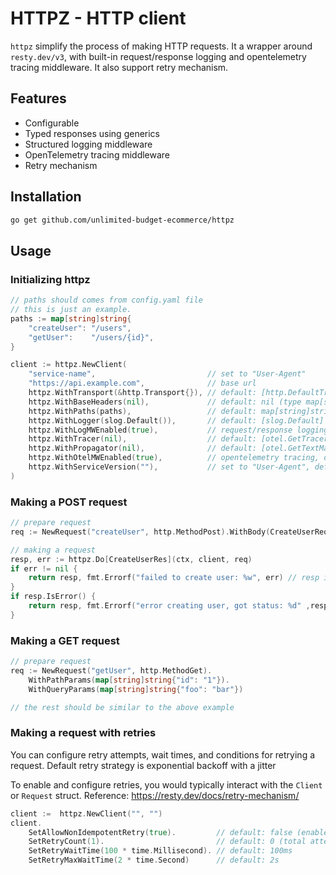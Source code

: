 # HTTPZ - HTTP client

`httpz` simplify the process of making HTTP requests. It a wrapper around `resty.dev/v3`, with built-in request/response logging and opentelemetry tracing middleware. It also support retry mechanism.

## Features

- Configurable
- Typed responses using generics
- Structured logging middleware
- OpenTelemetry tracing middleware
- Retry mechanism

## Installation

```sh
go get github.com/unlimited-budget-ecommerce/httpz
```

## Usage

### Initializing httpz

```go
// paths should comes from config.yaml file
// this is just an example.
paths := map[string]string{
	"createUser": "/users",
	"getUser":    "/users/{id}",
}

client := httpz.NewClient(
	"service-name",                         // set to "User-Agent"
	"https://api.example.com",              // base url
	httpz.WithTransport(&http.Transport{}), // default: [http.DefaultTransport]
	httpz.WithBaseHeaders(nil),             // default: nil (type map[string]string)
	httpz.WithPaths(paths),                 // default: map[string]string{}
	httpz.WithLogger(slog.Default()),       // default: [slog.Default]
	httpz.WithLogMWEnabled(true),           // request/response logging, default: false
	httpz.WithTracer(nil),                  // default: [otel.GetTracerProvider]
	httpz.WithPropagator(nil),              // default: [otel.GetTextMapPropagator]
	httpz.WithOtelMWEnabled(true),          // opentelemetry tracing, default: false
	httpz.WithServiceVersion(""),           // set to "User-Agent", default: ""
)
```

### Making a POST request

```go
// prepare request
req := NewRequest("createUser", http.MethodPost).WithBody(CreateUserReq{})

// making a request
resp, err := httpz.Do[CreateUserRes](ctx, client, req)
if err != nil {
	return resp, fmt.Errorf("failed to create user: %w", err) // resp is nil
}
if resp.IsError() {
	return resp, fmt.Errorf("error creating user, got status: %d" ,resp.StatusCode())
}
```

### Making a GET request

```go
// prepare request
req := NewRequest("getUser", http.MethodGet).
	WithPathParams(map[string]string{"id": "1"}).
	WithQueryParams(map[string]string{"foo": "bar"})

// the rest should be similar to the above example
```

### Making a request with retries

You can configure retry attempts, wait times, and conditions for retrying a request. Default retry strategy is exponential backoff with a jitter

To enable and configure retries, you would typically interact with the `Client` or `Request` struct. Reference: https://resty.dev/docs/retry-mechanism/

```go
client :=  httpz.NewClient("", "")
client.
	SetAllowNonIdempotentRetry(true).         // default: false (enable retry for POST request)
	SetRetryCount(1).                         // default: 0 (total attempt = initial attempt + retry count)
	SetRetryWaitTime(100 * time.Millisecond). // default: 100ms
	SetRetryMaxWaitTime(2 * time.Second)      // default: 2s
```
